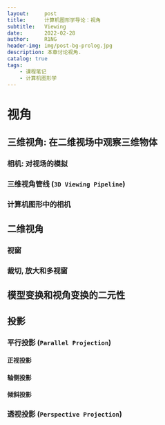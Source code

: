 ```yaml
---
layout:     post
title:      计算机图形学导论：视角
subtitle:   Viewing
date:       2022-02-28
author:     R1NG
header-img: img/post-bg-prolog.jpg
description: 本章讨论视角.
catalog: true
tags:
    - 课程笔记
    - 计算机图形学
---
```


# 视角

## 三维视角: 在二维视场中观察三维物体

### 相机: 对视场的模拟

### 三维视角管线 (`3D Viewing Pipeline`)

### 计算机图形中的相机

## 二维视角

### 视窗

### 裁切, 放大和多视窗

## 模型变换和视角变换的二元性

## 投影

### 平行投影 (`Parallel Projection`)

#### 正视投影

#### 轴侧投影

#### 倾斜投影

### 透视投影 (`Perspective Projection`)
